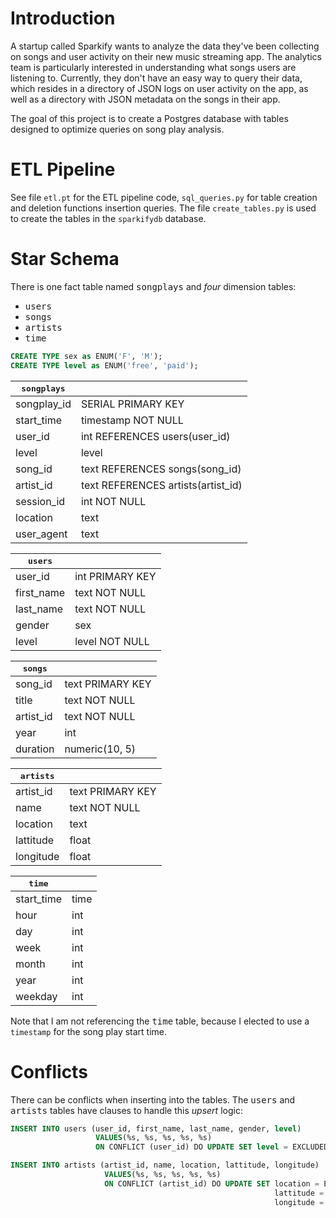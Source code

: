 # Introduction
A startup called Sparkify wants to analyze the data they've been collecting on songs and user activity on their new music streaming app. The analytics team is particularly interested in understanding what songs users are listening to. Currently, they don't have an easy way to query their data, which resides in a directory of JSON logs on user activity on the app, as well as a directory with JSON metadata on the songs in their app.

The goal of this project is to create a Postgres database with tables designed to optimize queries on song play analysis.

# ETL Pipeline
See file `etl.pt` for the ETL pipeline code, `sql_queries.py` for table creation and deletion functions insertion queries. The file `create_tables.py` is used to create the tables in the `sparkifydb` database.

# Star Schema
There is one fact table named <tt>songplays</tt> and *four* dimension tables:
- <tt>users</tt>
- <tt>songs</tt>
- <tt>artists</tt>
- <tt>time</tt>

```SQL
CREATE TYPE sex as ENUM('F', 'M');
CREATE TYPE level as ENUM('free', 'paid');
```

| <tt>songplays</tt> |  |
| ----------- | ----------- |
| songplay_id | SERIAL PRIMARY KEY |
| start_time | timestamp NOT NULL |
| user_id | int REFERENCES users(user_id) |
| level | level |
| song_id | text REFERENCES songs(song_id) |
| artist_id | text REFERENCES artists(artist_id) |
| session_id | int NOT NULL |
| location | text |
| user_agent | text |

| <tt>users</tt> |  |
| ----------- | ----------- |
| user_id | int PRIMARY KEY |
| first_name | text NOT NULL |
| last_name | text NOT NULL |
| gender | sex |
| level | level NOT NULL |

| <tt>songs</tt> |  |
| ----------- | ----------- |
| song_id | text PRIMARY KEY |
| title | text NOT NULL |
| artist_id | text NOT NULL |
| year | int |
| duration | numeric(10, 5) |

| <tt>artists</tt> |  |
| ----------- | ----------- |
| artist_id | text PRIMARY KEY |
| name | text NOT NULL |
| location | text |
| lattitude | float |
| longitude | float |

| <tt>time</tt> |  |
| ----------- | ----------- |
| start_time | time |
| hour | int |
| day | int |
| week | int |
| month | int |
| year | int |
| weekday | int |

Note that I am not referencing the <tt>time</tt> table, because I elected to use a `timestamp` for the song play start time.

# Conflicts
There can be conflicts when inserting into the tables. The <tt>users</tt> and <tt>artists</tt> tables have clauses to handle this *upsert* logic:

```SQL
INSERT INTO users (user_id, first_name, last_name, gender, level)
                   VALUES(%s, %s, %s, %s, %s)
                   ON CONFLICT (user_id) DO UPDATE SET level = EXCLUDED.level
```

```SQL
INSERT INTO artists (artist_id, name, location, lattitude, longitude)
                     VALUES(%s, %s, %s, %s, %s)
                     ON CONFLICT (artist_id) DO UPDATE SET location = EXCLUDED.location,
                                                           lattitude = EXCLUDED.lattitude,
                                                           longitude = EXCLUDED.longitude
```
